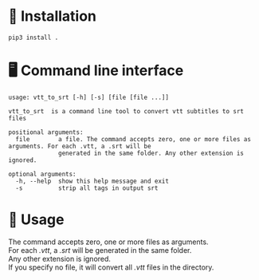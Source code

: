 # 💾 Installation

```
pip3 install .
```

# 🖥️ Command line interface

```
usage: vtt_to_srt [-h] [-s] [file [file ...]]

vtt_to_srt  is a command line tool to convert vtt subtitles to srt files

positional arguments:
  file        a file. The command accepts zero, one or more files as arguments. For each .vtt, a .srt will be
              generated in the same folder. Any other extension is ignored.

optional arguments:
  -h, --help  show this help message and exit
  -s          strip all tags in output srt
```

# 📙 Usage

The command accepts zero, one or more files as arguments.  
For each _.vtt_, a _.srt_ will be generated in the same folder.  
Any other extension is ignored.  
If you specify no file, it will convert all _.vtt_ files in the directory.
